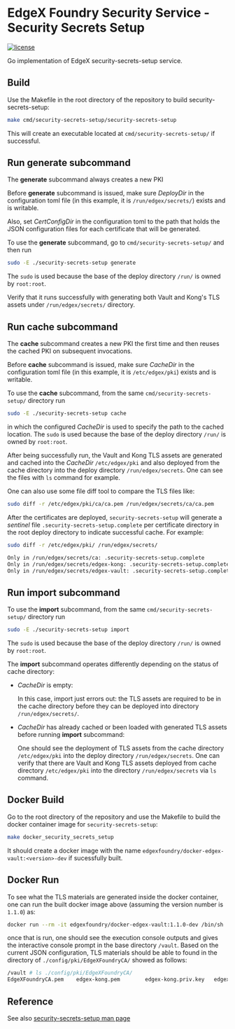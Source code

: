 # EdgeX Foundry Security Service - Security Secrets Setup
[![license](https://img.shields.io/badge/license-Apache%20v2.0-blue.svg)](LICENSE)

Go implementation of EdgeX security-secrets-setup service.

## Build

Use the Makefile in the root directory of the repository to build  security-secrets-setup:

```sh
make cmd/security-secrets-setup/security-secrets-setup
```

This will create an executable located at `cmd/security-secrets-setup/` if successful.

## Run **generate** subcommand

The **generate** subcommand always creates a new PKI

Before **generate** subcommand is issued, make sure *DeployDir* in the configuration toml file (in this example, it is `/run/edgex/secrets/`) exists and is writable.

Also, set *CertConfigDir* in the configuration toml to the path that holds the JSON configuration files for each certificate that will be generated.

To use the **generate** subcommand, go to `cmd/security-secrets-setup/` and then run

```sh
sudo -E ./security-secrets-setup generate
```

The `sudo` is used because the base of the deploy directory `/run/` is owned by `root:root`.

Verify that it runs successfully with generating both Vault and Kong's TLS assets under `/run/edgex/secrets/` directory.

## Run **cache** subcommand

The **cache** subcommand creates a new PKI the first time and then reuses the cached PKI on subsequent invocations.

Before **cache** subcommand is issued, make sure *CacheDir* in the configuration toml file (in this example, it is `/etc/edgex/pki`) exists and is writable.

To use the **cache** subcommand, from the same `cmd/security-secrets-setup/`  directory run

```sh
sudo -E ./security-secrets-setup cache
```

in which the configured *CacheDir* is used to specify the path to the cached location.  The `sudo` is used because the base of the deploy directory `/run/` is owned by `root:root`.

After being successfully run, the Vault and Kong TLS assets are generated and cached into the *CacheDir* `/etc/edgex/pki` and also deployed from the cache directory into the deploy directory `/run/edgex/secrets`.  One can see the files with `ls` command for example.

One can also use some file diff tool to compare the TLS files like:

```sh
sudo diff -r /etc/edgex/pki/ca/ca.pem /run/edgex/secrets/ca/ca.pem
```

After the certificates are deployed, `security-secrets-setup` will generate a  *sentinel* file `.security-secrets-setup.complete` per certificate directory in the root deploy directory to indicate successful cache.  For example:

```sh
sudo diff -r /etc/edgex/pki/ /run/edgex/secrets/

Only in /run/edgex/secrets/ca: .security-secrets-setup.complete
Only in /run/edgex/secrets/edgex-kong: .security-secrets-setup.complete
Only in /run/edgex/secrets/edgex-vault: .security-secrets-setup.complete
```

## Run **import** subcommand

To use the **import** subcommand, from the same `cmd/security-secrets-setup/` directory run

```sh
sudo -E ./security-secrets-setup import
```

The `sudo` is used because the base of the deploy directory `/run/` is owned by `root:root`.

The **import** subcommand operates differently depending on the status of cache directory:

- *CacheDir* is empty:

    In this case, import just errors out: the TLS assets are required to be in the cache directory before they can be deployed into directory `/run/edgex/secrets/`.

- *CacheDir* has already cached or been loaded with generated TLS assets before running **import** subcommand:

    One should see the deployment of TLS assets from the cache directory `/etc/edgex/pki` into the deploy directory `/run/edgex/secrets`.  One can verify that there are Vault and Kong TLS assets deployed from cache directory `/etc/edgex/pki` into the directory `/run/edgex/secrets` via `ls` command.

## Docker Build

Go to the root directory of the repository and use the Makefile to build the docker container image for `security-secrets-setup`:

```sh
make docker_security_secrets_setup
```

It should create a docker image with the name `edgexfoundry/docker-edgex-vault:<version>-dev` if sucessfully built.

## Docker Run

To see what the TLS materials are generated inside the docker container, 
one can run the built docker image above (assuming the version number is `1.1.0`) as:

```sh
docker run --rm -it edgexfoundry/docker-edgex-vault:1.1.0-dev /bin/sh
```

once that is run, one should see the execution console outputs and gives the interactive console prompt in the base directory `/vault`.  Based on the current JSON configuration, TLS materials should be able to found in the directory of `./config/pki/EdgeXFoundryCA/` showed as follows:

```sh
/vault # ls ./config/pki/EdgeXFoundryCA/
EdgeXFoundryCA.pem    edgex-kong.pem        edgex-kong.priv.key   edgex-vault.pem       edgex-vault.priv.key
```

## Reference

See also [security-secrets-setup man page](https://github.com/edgexfoundry/edgex-docs/blob/master/security/security-secrets-setup.1.rst)
